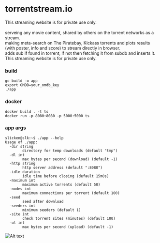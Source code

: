 # torrentstream.io

This streaming website is for private use only.<br>
<br>
serveing any movie content, shared by others on the torrent networks as a stream.<br>
making meta-search on The Piratebay, Kickass torrents and plots results (with poster, info and score) to stream directly in browser.<br>
adds sub if found in torrent, if not then fetching it from subdb and inserts it.<br>
This streaming website is for private use only.<br>

### build ###
```
go build -o app
export OMDB=your_omdb_key
./app
```
### docker ###
```
docker build . -t ts
docker run -p 8080:8080 -p 5000:5000 ts
```
### app args ###
```
slicken@slk:~$ ./app --help
Usage of ./app:
  -dir string
    	directory for temp downloads (default "tmp")
  -dl int
    	max bytes per second (download) (default -1)
  -http string
    	http server address (default ":8080")
  -idle duration
    	idle time before closing (default 15m0s)
  -maximum int
    	maximum active torrents (default 50)
  -nodes int
    	maximum connections per torrent (default 100)
  -seed
    	seed after download
  -seeders int
    	minimum seeders (default 1)
  -site int
    	check torrent sites (minutes) (default 100)
  -ul int
    	max bytes per second (upload) (default -1)
```

![Alt text](ts_screen.png?raw=true "torrentstream")

